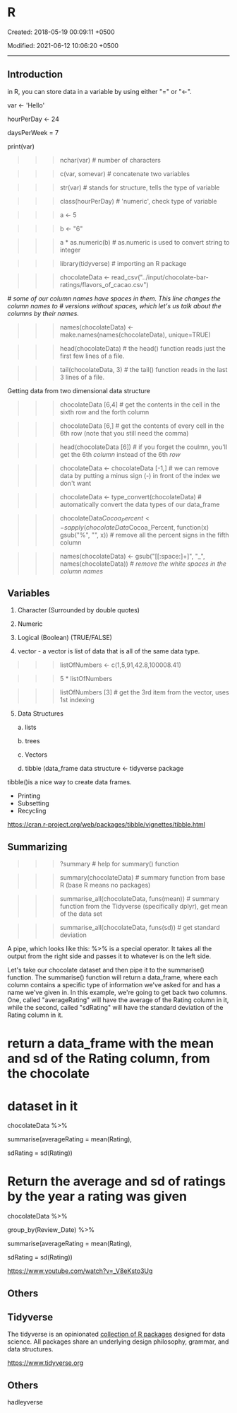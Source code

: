 # R

Created: 2018-05-19 00:09:11 +0500

Modified: 2021-06-12 10:06:20 +0500

---

## Introduction

in R, you can store data in a variable by using either "=" or "<-".

var <- 'Hello'

hourPerDay <- 24

daysPerWeek = 7

print(var)

>>> nchar(var) # number of characters

>>> c(var, somevar) # concatenate two variables

>>> str(var) # stands for structure, tells the type of variable

>>> class(hourPerDay) # 'numeric', check type of variable

>>> a <- 5

>>> b <- "6"

>>> a * as.numeric(b) # as.numeric is used to convert string to integer

>>> library(tidyverse) # importing an R package

>>> chocolateData <- read_csv("../input/chocolate-bar-ratings/flavors_of_cacao.csv")

*# some of our column names have spaces in them. This line changes the column names to*
*# versions without spaces, which let's us talk about the columns by their names.*
>>> names(chocolateData) <- make.names(names(chocolateData), unique=TRUE)

>>> head(chocolateData) # the head() function reads just the first few lines of a file.

>>> tail(chocolateData, 3) # the tail() function reads in the last 3 lines of a file.

Getting data from two dimensional data structure

>>> chocolateData [6,4] # get the contents in the cell in the sixth row and the forth column

>>> chocolateData [6,] # get the contents of every cell in the 6th row (note that you still need the comma)

>>> head(chocolateData [6]) # if you forget the coulmn, you'll get the 6th *column* instead of the 6th *row*

>>> chocolateData <- chocolateData [-1,] # we can remove data by putting a minus sign (-) in front of the index we don't want

>>> chocolateData <- type_convert(chocolateData) # automatically convert the data types of our data_frame

>>> chocolateData$Cocoa_Percent <- sapply(chocolateData$Cocoa_Percent, function(x) gsub("%", "", x)) # remove all the percent signs in the fifth column

>>> names(chocolateData) <- gsub("[[:space:]+]", "_", names(chocolateData)) *# remove the white spaces in the column names*

## Variables

1. Character (Surrounded by double quotes)

2. Numeric

3. Logical (Boolean) (TRUE/FALSE)

4. vector - a vector is list of data that is all of the same data type.

>>> listOfNumbers <- c(1,5,91,42.8,100008.41)

>>> 5 * listOfNumbers

>>> listOfNumbers [3] # get the 3rd item from the vector, uses 1st indexing

5. Data Structures

    a.  lists

    b.  trees

    c.  Vectors

    d.  tibble (data_frame data structure <- tidyverse package

tibble()is a nice way to create data frames.

- Printing
- Subsetting
- Recycling

<https://cran.r-project.org/web/packages/tibble/vignettes/tibble.html>

## Summarizing

>>> ?summary # help for summary() function

>>> summary(chocolateData) # summary function from base R (base R means no packages)

>>> summarise_all(chocolateData, funs(mean)) # summary function from the Tidyverse (specifically dplyr), get mean of the data set

>>> summarise_all(chocolateData, funs(sd)) # get standard deviation

A pipe, which looks like this: %>% is a special operator. It takes all the output from the right side and passes it to whatever is on the left side.

Let's take our chocolate dataset and then pipe it to the summarise() function. The summarise() function will return a data_frame, where each column contains a specific type of information we've asked for and has a name we've given in. In this example, we're going to get back two columns. One, called "averageRating" will have the average of the Rating column in it, while the second, called "sdRating" will have the standard deviation of the Rating column in it.

# return a data_frame with the mean and sd of the Rating column, from the chocolate

# dataset in it

chocolateData %>%

summarise(averageRating = mean(Rating),

sdRating = sd(Rating))

# Return the average and sd of ratings by the year a rating was given

chocolateData %>%

group_by(Review_Date) %>%

summarise(averageRating = mean(Rating),

sdRating = sd(Rating))

<https://www.youtube.com/watch?v=_V8eKsto3Ug>

## Others

## Tidyverse

The tidyverse is an opinionated [collection of R packages](https://www.tidyverse.org/packages) designed for data science. All packages share an underlying design philosophy, grammar, and data structures.

<https://www.tidyverse.org>

## Others

hadleyverse

